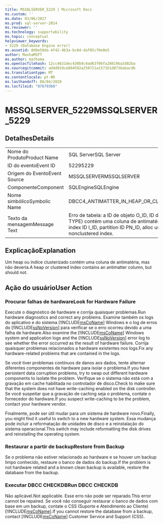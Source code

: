 ```yaml
---
title: MSSQLSERVER_5229 | Microsoft Docs
ms.custom: ''
ms.date: 03/06/2017
ms.prod: sql-server-2014
ms.reviewer: ''
ms.technology: supportability
ms.topic: conceptual
helpviewer_keywords:
- 5229 (Database Engine error)
ms.assetid: 0d9e50da-4f42-4b3a-bc84-daf05cf0e0e5
author: MashaMSFT
ms.author: mathoma
ms.openlocfilehash: 12cc4631dec430b9c4ad63f06fa20819ba3d82ba
ms.sourcegitcommit: ad4d92dce894592a259721a1571b1d8736abacdb
ms.translationtype: MT
ms.contentlocale: pt-BR
ms.lasthandoff: 08/04/2020
ms.locfileid: "87679368"
---
```

# <a name="mssqlserver_5229"></a><span data-ttu-id="26e1d-102">MSSQLSERVER_5229</span><span class="sxs-lookup"><span data-stu-id="26e1d-102">MSSQLSERVER_5229</span></span>
    
## <a name="details"></a><span data-ttu-id="26e1d-103">Detalhes</span><span class="sxs-lookup"><span data-stu-id="26e1d-103">Details</span></span>  
  
|||  
|-|-|  
|<span data-ttu-id="26e1d-104">Nome do Produto</span><span class="sxs-lookup"><span data-stu-id="26e1d-104">Product Name</span></span>|<span data-ttu-id="26e1d-105">SQL Server</span><span class="sxs-lookup"><span data-stu-id="26e1d-105">SQL Server</span></span>|  
|<span data-ttu-id="26e1d-106">ID do evento</span><span class="sxs-lookup"><span data-stu-id="26e1d-106">Event ID</span></span>|<span data-ttu-id="26e1d-107">5229</span><span class="sxs-lookup"><span data-stu-id="26e1d-107">5229</span></span>|  
|<span data-ttu-id="26e1d-108">Origem do Evento</span><span class="sxs-lookup"><span data-stu-id="26e1d-108">Event Source</span></span>|<span data-ttu-id="26e1d-109">MSSQLSERVER</span><span class="sxs-lookup"><span data-stu-id="26e1d-109">MSSQLSERVER</span></span>|  
|<span data-ttu-id="26e1d-110">Componente</span><span class="sxs-lookup"><span data-stu-id="26e1d-110">Component</span></span>|<span data-ttu-id="26e1d-111">SQLEngine</span><span class="sxs-lookup"><span data-stu-id="26e1d-111">SQLEngine</span></span>|  
|<span data-ttu-id="26e1d-112">Nome simbólico</span><span class="sxs-lookup"><span data-stu-id="26e1d-112">Symbolic Name</span></span>|<span data-ttu-id="26e1d-113">DBCC4_ANTIMATTER_IN_HEAP_OR_CLUSTERED_INDEX</span><span class="sxs-lookup"><span data-stu-id="26e1d-113">DBCC4_ANTIMATTER_IN_HEAP_OR_CLUSTERED_INDEX</span></span>|  
|<span data-ttu-id="26e1d-114">Texto da mensagem</span><span class="sxs-lookup"><span data-stu-id="26e1d-114">Message Text</span></span>|<span data-ttu-id="26e1d-115">Erro de tabela: a ID de objeto O_ID, ID de índice I_ID, ID de partição PN_ID, ID de unidade de alocação A_ID (tipo TYPE) contém uma coluna de antimatéria, mas não é um índice não clusterizado.</span><span class="sxs-lookup"><span data-stu-id="26e1d-115">Table error: Object ID O_ID, index ID I_ID, partition ID PN_ID, alloc unit ID A_ID (type TYPE) contains an anti-matter column, but is not a nonclustered index.</span></span>|  
  
## <a name="explanation"></a><span data-ttu-id="26e1d-116">Explicação</span><span class="sxs-lookup"><span data-stu-id="26e1d-116">Explanation</span></span>  
 <span data-ttu-id="26e1d-117">Um heap ou índice clusterizado contém uma coluna de antimatéria, mas não deveria.</span><span class="sxs-lookup"><span data-stu-id="26e1d-117">A heap or clustered index contains an antimatter column, but should not.</span></span>  
  
## <a name="user-action"></a><span data-ttu-id="26e1d-118">Ação do usuário</span><span class="sxs-lookup"><span data-stu-id="26e1d-118">User Action</span></span>  
  
### <a name="look-for-hardware-failure"></a><span data-ttu-id="26e1d-119">Procurar falhas de hardware</span><span class="sxs-lookup"><span data-stu-id="26e1d-119">Look for Hardware Failure</span></span>  
 <span data-ttu-id="26e1d-120">Execute o diagnóstico de hardware e corrija quaisquer problemas.</span><span class="sxs-lookup"><span data-stu-id="26e1d-120">Run hardware diagnostics and correct any problems.</span></span> <span data-ttu-id="26e1d-121">Examine também os logs do aplicativo e do sistema [!INCLUDE[msCoName](../../includes/msconame-md.md)] Windows e o log de erros do [!INCLUDE[ssNoVersion](../../includes/ssnoversion-md.md)] para verificar se o erro ocorreu devido a uma falha de hardware.</span><span class="sxs-lookup"><span data-stu-id="26e1d-121">Also examine the [!INCLUDE[msCoName](../../includes/msconame-md.md)] Windows system and application logs and the [!INCLUDE[ssNoVersion](../../includes/ssnoversion-md.md)] error log to see whether the error occurred as the result of hardware failure.</span></span> <span data-ttu-id="26e1d-122">Corrija quaisquer problemas relacionados a hardware existentes nos logs.</span><span class="sxs-lookup"><span data-stu-id="26e1d-122">Fix any hardware-related problems that are contained in the logs.</span></span>  
  
 <span data-ttu-id="26e1d-123">Se você tiver problemas contínuos de danos aos dados, tente alternar diferentes componentes de hardware para isolar o problema.</span><span class="sxs-lookup"><span data-stu-id="26e1d-123">If you have persistent data corruption problems, try to swap out different hardware components to isolate the problem.</span></span> <span data-ttu-id="26e1d-124">Verifique se o sistema não está com a gravação em cache habilitada no controlador de disco.</span><span class="sxs-lookup"><span data-stu-id="26e1d-124">Check to make sure that the system does not have write-caching enabled on the disk controller.</span></span> <span data-ttu-id="26e1d-125">Se você suspeitar que a gravação de caching seja o problema, contate o fornecedor do hardware.</span><span class="sxs-lookup"><span data-stu-id="26e1d-125">If you suspect write-caching to be the problem, contact your hardware vendor.</span></span>  
  
 <span data-ttu-id="26e1d-126">Finalmente, pode ser útil mudar para um sistema de hardware novo.</span><span class="sxs-lookup"><span data-stu-id="26e1d-126">Finally, you might find it useful to switch to a new hardware system.</span></span> <span data-ttu-id="26e1d-127">Essa mudança pode incluir a reformatação de unidades de disco e a reinstalação do sistema operacional.</span><span class="sxs-lookup"><span data-stu-id="26e1d-127">This switch may include reformatting the disk drives and reinstalling the operating system.</span></span>  
  
### <a name="restore-from-backup"></a><span data-ttu-id="26e1d-128">Restaurar a partir de backup</span><span class="sxs-lookup"><span data-stu-id="26e1d-128">Restore from Backup</span></span>  
 <span data-ttu-id="26e1d-129">Se o problema não estiver relacionado ao hardware e se houver um backup limpo conhecido, restaure o banco de dados do backup.</span><span class="sxs-lookup"><span data-stu-id="26e1d-129">If the problem is not hardware related and a known clean backup is available, restore the database from the backup.</span></span>  
  
### <a name="run-dbcc-checkdb"></a><span data-ttu-id="26e1d-130">Executar DBCC CHECKDB</span><span class="sxs-lookup"><span data-stu-id="26e1d-130">Run DBCC CHECKDB</span></span>  
 <span data-ttu-id="26e1d-131">Não aplicável.</span><span class="sxs-lookup"><span data-stu-id="26e1d-131">Not applicable.</span></span> <span data-ttu-id="26e1d-132">Esse erro não pode ser reparado.</span><span class="sxs-lookup"><span data-stu-id="26e1d-132">This error cannot be repaired.</span></span> <span data-ttu-id="26e1d-133">Se você não conseguir restaurar o banco de dados com base em um backup, contate o CSS (Suporte e Atendimento ao Cliente) [!INCLUDE[msCoName](../../includes/msconame-md.md)].</span><span class="sxs-lookup"><span data-stu-id="26e1d-133">If you cannot restore the database from a backup, contact [!INCLUDE[msCoName](../../includes/msconame-md.md)] Customer Service and Support (CSS).</span></span>  
  
  
